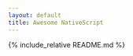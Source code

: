 ```yaml
---
layout: default
title: Awesome NativeScript
---
```


<link rel="icon" href="https://nativescript.org/apple-touch-icon.png" type="image/png">

{% include_relative README.md %}
